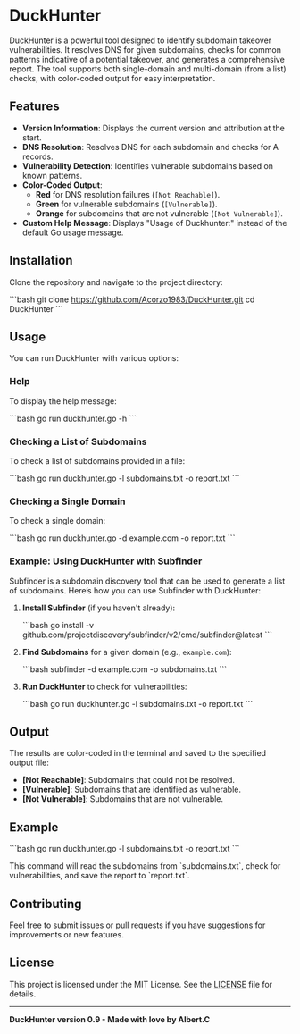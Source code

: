 
# DuckHunter

DuckHunter is a powerful tool designed to identify subdomain takeover vulnerabilities. It resolves DNS for given subdomains, checks for common patterns indicative of a potential takeover, and generates a comprehensive report. The tool supports both single-domain and multi-domain (from a list) checks, with color-coded output for easy interpretation.

## Features

- **Version Information**: Displays the current version and attribution at the start.
- **DNS Resolution**: Resolves DNS for each subdomain and checks for A records.
- **Vulnerability Detection**: Identifies vulnerable subdomains based on known patterns.
- **Color-Coded Output**:
  - **Red** for DNS resolution failures (`[Not Reachable]`).
  - **Green** for vulnerable subdomains (`[Vulnerable]`).
  - **Orange** for subdomains that are not vulnerable (`[Not Vulnerable]`).
- **Custom Help Message**: Displays "Usage of Duckhunter:" instead of the default Go usage message.

## Installation

Clone the repository and navigate to the project directory:

\`\`\`bash
git clone https://github.com/Acorzo1983/DuckHunter.git
cd DuckHunter
\`\`\`

## Usage

You can run DuckHunter with various options:

### Help

To display the help message:

\`\`\`bash
go run duckhunter.go -h
\`\`\`

### Checking a List of Subdomains

To check a list of subdomains provided in a file:

\`\`\`bash
go run duckhunter.go -l subdomains.txt -o report.txt
\`\`\`

### Checking a Single Domain

To check a single domain:

\`\`\`bash
go run duckhunter.go -d example.com -o report.txt
\`\`\`

### Example: Using DuckHunter with Subfinder

Subfinder is a subdomain discovery tool that can be used to generate a list of subdomains. Here’s how you can use Subfinder with DuckHunter:

1. **Install Subfinder** (if you haven't already):

    \`\`\`bash
    go install -v github.com/projectdiscovery/subfinder/v2/cmd/subfinder@latest
    \`\`\`

2. **Find Subdomains** for a given domain (e.g., `example.com`):

    \`\`\`bash
    subfinder -d example.com -o subdomains.txt
    \`\`\`

3. **Run DuckHunter** to check for vulnerabilities:

    \`\`\`bash
    go run duckhunter.go -l subdomains.txt -o report.txt
    \`\`\`

## Output

The results are color-coded in the terminal and saved to the specified output file:

- **[Not Reachable]**: Subdomains that could not be resolved.
- **[Vulnerable]**: Subdomains that are identified as vulnerable.
- **[Not Vulnerable]**: Subdomains that are not vulnerable.

## Example

\`\`\`bash
go run duckhunter.go -l subdomains.txt -o report.txt
\`\`\`

This command will read the subdomains from \`subdomains.txt\`, check for vulnerabilities, and save the report to \`report.txt\`.

## Contributing

Feel free to submit issues or pull requests if you have suggestions for improvements or new features.

## License

This project is licensed under the MIT License. See the [LICENSE](LICENSE) file for details.

---

**DuckHunter version 0.9 - Made with love by Albert.C**

